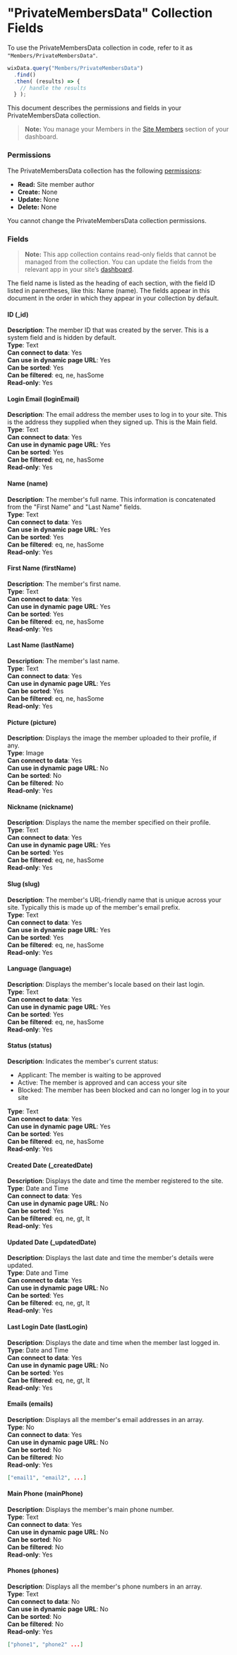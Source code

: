 <!-- This article was published using the Doc Push single-sourcing tool. Any changes to this article MUST be made in the source file. Find it at www.github.com/wix-private/velo-docs.-->



# "PrivateMembersData" Collection Fields







To use the PrivateMembersData collection in code, refer to it as `"Members/PrivateMembersData"`.

```javascript
wixData.query("Members/PrivateMembersData")
  .find()
  .then( (results) => {
    // handle the results
  } );
```

This document describes the permissions and fields in your PrivateMembersData collection. 

> **Note:**
> You manage your Members in the [Site Members](https://support.wix.com/en/article/viewing-your-member-list) section of your dashboard.

### Permissions 

The PrivateMembersData collection has the following [permissions](https://support.wix.com/en/article/about-collection-permissions):

-   **Read:** Site member author
-   **Create:** None
-   **Update:** None
-   **Delete:** None

You cannot change the PrivateMembersData collection permissions.

### Fields 

> **Note:**
> This app collection contains read-only fields that cannot be managed from the collection. You can update the fields from the relevant app in your site’s [dashboard](https://support.wix.com/en/article/accessing-your-sites-dashboard).

The field name is listed as the heading of each section, with the field ID listed in parentheses, like this: Name (name). The fields appear in this document in the order in which they appear in your collection by default. 

#### ID (\_id) 

**Description**: The member ID that was created by the server. This is a system field and is hidden by default.  
**Type**: Text  
**Can connect to data**: Yes  
**Can use in dynamic page URL**: Yes  
**Can be sorted**: Yes   
**Can be filtered**: eq, ne, hasSome  
**Read-only**: Yes

#### Login Email (loginEmail) 

**Description**: The email address the member uses to log in to your site. This is the address they supplied when they signed up. This is the Main field.  
**Type**: Text  
**Can connect to data**: Yes  
**Can use in dynamic page URL**: Yes  
**Can be sorted**: Yes  
**Can be filtered**: eq, ne, hasSome  
**Read-only**: Yes

#### Name (name) 

**Description**: The member's full name. This information is concatenated from the "First Name" and "Last Name" fields.  
**Type**: Text  
**Can connect to data**: Yes  
**Can use in dynamic page URL**: Yes  
**Can be sorted**: Yes  
**Can be filtered**: eq, ne, hasSome  
**Read-only**: Yes

#### First Name (firstName) 

**Description**: The member's first name.  
**Type**: Text  
**Can connect to data**: Yes  
**Can use in dynamic page URL**: Yes  
**Can be sorted**: Yes  
**Can be filtered**: eq, ne, hasSome  
**Read-only**: Yes

#### Last Name (lastName) 

**Description**: The member's last name.  
**Type**: Text  
**Can connect to data**: Yes  
**Can use in dynamic page URL**: Yes  
**Can be sorted**: Yes  
**Can be filtered**: eq, ne, hasSome  
**Read-only**: Yes

#### Picture (picture) 

**Description**: Displays the image the member uploaded to their profile, if any.  
**Type**: Image  
**Can connect to data**: Yes  
**Can use in dynamic page URL**: No  
**Can be sorted**: No  
**Can be filtered**: No  
**Read-only**: Yes

#### Nickname (nickname) 

**Description**: Displays the name the member specified on their profile.  
**Type**: Text  
**Can connect to data**: Yes  
**Can use in dynamic page URL**: Yes  
**Can be sorted**: Yes  
**Can be filtered**: eq, ne, hasSome  
**Read-only**: Yes

#### Slug (slug) 

**Description**: The member's URL-friendly name that is unique across your site. Typically this is made up of the member's email prefix.  
**Type**: Text  
**Can connect to data**: Yes  
**Can use in dynamic page URL**: Yes  
**Can be sorted**: Yes  
**Can be filtered**: eq, ne, hasSome  
**Read-only**: Yes

#### Language (language) 

**Description**: Displays the member's locale based on their last login.  
**Type**: Text  
**Can connect to data**: Yes  
**Can use in dynamic page URL**: Yes  
**Can be sorted**: Yes  
**Can be filtered**: eq, ne, hasSome  
**Read-only**: Yes

#### Status (status) 

**Description**: Indicates the member's current status:

-   Applicant: The member is waiting to be approved
-   Active: The member is approved and can access your site
-   Blocked: The member has been blocked and can no longer log in to your site

**Type**: Text  
**Can connect to data**: Yes  
**Can use in dynamic page URL**: Yes  
**Can be sorted**: Yes  
**Can be filtered**: eq, ne, hasSome  
**Read-only**: Yes

#### Created Date (\_createdDate) 

**Description**: Displays the date and time the member registered to the site.  
**Type**: Date and Time  
**Can connect to data**: Yes  
**Can use in dynamic page URL**: No  
**Can be sorted**: Yes  
**Can be filtered**: eq, ne, gt, lt  
**Read-only**: Yes

#### Updated Date (\_updatedDate) 

**Description**: Displays the last date and time the member's details were updated.  
**Type**: Date and Time  
**Can connect to data**: Yes  
**Can use in dynamic page URL**: No  
**Can be sorted**: Yes  
**Can be filtered**: eq, ne, gt, lt  
**Read-only**: Yes

#### Last Login Date (lastLogin) 

**Description**: Displays the date and time when the member last logged in.  
**Type**: Date and Time  
**Can connect to data**: Yes  
**Can use in dynamic page URL**: No  
**Can be sorted**: Yes  
**Can be filtered**: eq, ne, gt, lt  
**Read-only**: Yes

#### Emails (emails) 

**Description**: Displays all the member's email addresses in an array.  
**Type**: No  
**Can connect to data**: Yes  
**Can use in dynamic page URL**: No  
**Can be sorted**: No  
**Can be filtered**: No  
**Read-only**: Yes

```json
["email1", "email2", ...]
```

#### Main Phone (mainPhone) 

**Description**: Displays the member's main phone number.  
**Type**: Text  
**Can connect to data**: Yes  
**Can use in dynamic page URL**: No  
**Can be sorted**: No  
**Can be filtered**: No  
**Read-only**: Yes

#### Phones (phones) 

**Description**: Displays all the member's phone numbers in an array.  
**Type**: Text  
**Can connect to data**: No  
**Can use in dynamic page URL**: No  
**Can be sorted**: No  
**Can be filtered**: No  
**Read-only**: Yes

```json
["phone1", "phone2" ...]
```